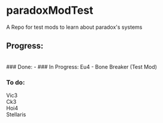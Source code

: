 # paradoxModTest
A Repo for test mods to learn about paradox's systems
<br>
## Progress:
<br>
### Done:
-
### In Progress:
Eu4 - Bone Breaker (Test Mod)

### To do:
Vic3 <br>
Ck3 <br>
Hoi4 <br>
Stellaris <br>